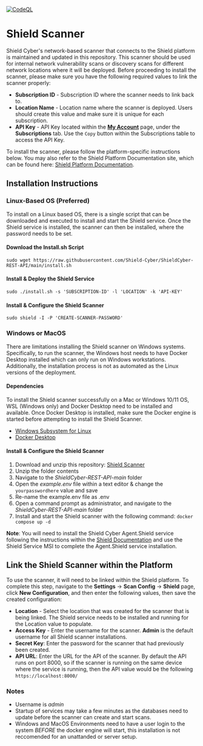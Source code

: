 [![CodeQL](https://github.com/Shield-Cyber/ShieldCyber-REST-API/actions/workflows/codeql.yml/badge.svg)](https://github.com/Shield-Cyber/ShieldCyber-REST-API/actions/workflows/codeql.yml)

# Shield Scanner

Shield Cyber's network-based scanner that connects to the Shield platform is maintained and updated in this repository.  This scanner should be used for internal network vulnerability scans or discovery scans for different network locations where it will be deployed.  Before proceeding to install the scanner, please make sure you have the following required values to link the scanner properly:
  - **Subscription ID** - Subscription ID where the scanner needs to link back to.
  - **Location Name** - Location name where the scanner is deployed. Users should create this value and make sure it is unique for each subscription.
  - **API Key** - API Key located within the [**My Account**](https://platform.shieldcyber.io/account) page, under the **Subscriptions** tab.  Use the `Copy` button within the Subscriptions table to access the API Key.

To install the scanner, please follow the platform-specific instructions below.  You may also refer to the Shield Platform Documentation site, which can be found here: [Shield Platform Documentation](https://docs.shieldcyber.io).

## Installation Instructions

### Linux-Based OS (Preferred)
To install on a Linux based OS, there is a single script that can be downloaded and executed to install and start the Shield service.  Once the Shield service is installed, the scanner can then be installed, where the password needs to be set.

#### Download the Install.sh Script

`sudo wget https://raw.githubusercontent.com/Shield-Cyber/ShieldCyber-REST-API/main/install.sh`

#### Install & Deploy the Shield Service

`sudo ./install.sh -s 'SUBSCRIPTION-ID' -l 'LOCATION' -k 'API-KEY'`

#### Install & Configure the Shield Scanner

`sudo shield -I -P 'CREATE-SCANNER-PASSWORD'`

### Windows or MacOS

There are limitations installing the Shield scanner on Windows systems.  Specifically, to run the scanner, the Windows host needs to have Docker Desktop installed which can only run on Windows workstations.  Additionally, the installation process is not as automated as the Linux versions of the deployment.

#### Dependencies

To install the Shield scanner successfully on a Mac or Windows 10/11 OS, WSL (Windows only) and Docker Desktop need to be installed and available.  Once Docker Desktop is installed, make sure the Docker engine is started before attempting to install the Shield Scanner.

- [Windows Subsystem for Linux](https://learn.microsoft.com/en-us/windows/wsl/install)
- [Docker Desktop](https://www.docker.com/products/docker-desktop/)

#### Install & Configure the Shield Scanner

1. Download and unzip this repository: [Shield Scanner](https://github.com/Shield-Cyber/ShieldCyber-REST-API/archive/refs/heads/main.zip)
2. Unzip the folder contents
3. Navigate to the *ShieldCyber-REST-API-main* folder
4. Open the *example.env* file within a text editor & change the `yourpasswordhere` value and save
5. Re-name the example.env file as .env
6. Open a command prompt as administrator, and navigate to the *ShieldCyber-REST-API-main* folder
7. Install and start the Shield scanner with the following command: `docker compose up -d`

**Note**: You will need to install the Shield Cyber Agent.Shield service following the instructions within the [Shield Documentation](https://docs.shieldcyber.io/docs/deployment/network-scans.html) and use the Shield Service MSI to complete the Agent.Shield service installation.

## Link the Shield Scanner within the Platform
To use the scanner, it will need to be linked within the Shield platform.  To complete this step, navigate to the **Settings** -> **Scan Config** -> **Shield** page, click **New Configuration**, and then enter the following values, then save the created configuration:
  - **Location** - Select the location that was created for the scanner that is being linked.  The Shield service needs to be installed and running for the Location value to populate.
  - **Access Key** - Enter the username for the scanner.  **Admin** is the default username for all Shield scanner installations.
  - **Secret Key**: Enter the password for the scanner that had previously been created.
  - **API URL**: Enter the URL for the API of the scanner.  By default the API runs on port 8000, so if the scanner is running on the same device where the service is running, then the API value would be the following `https://localhost:8000/`

### Notes
- Username is _admin_
- Startup of services may take a few minutes as the databases need to update before the scanner can create and start scans.
- Windows and MacOS Environments need to have a user login to the system _BEFORE_ the docker engine will start, this installation is not reccomended for an unattanded or server setup.
